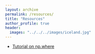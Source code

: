 ```yaml
---
layout: archive
permalink: /resources/
title: "Resources"
author_profile: true
header:
  images: "../../../images/iceland.jpg"
---
```


+ [Tutorial on np.where](resources/np.where)